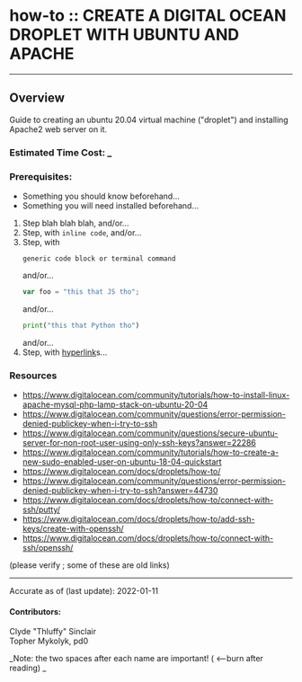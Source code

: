 # how-to :: CREATE A DIGITAL OCEAN DROPLET WITH UBUNTU AND APACHE
---
## Overview
Guide to creating an ubuntu 20.04 virtual machine ("droplet") and installing Apache2 web server on it.

### Estimated Time Cost: _

### Prerequisites:

- Something you should know beforehand...
- Something you will need installed beforehand...

1. Step blah blah blah, and/or...
1. Step, with `inline code`, and/or...
1. Step, with
    ```
    generic code block or terminal command
    ```
   and/or...
    ```javascript
    var foo = "this that JS tho";
    ```
   and/or...
    ```python
    print("this that Python tho")
    ```
   and/or...
1. Step, with [hyperlink](https://xkcd.com)s...


### Resources
* https://www.digitalocean.com/community/tutorials/how-to-install-linux-apache-mysql-php-lamp-stack-on-ubuntu-20-04
* https://www.digitalocean.com/community/questions/error-permission-denied-publickey-when-i-try-to-ssh
* https://www.digitalocean.com/community/questions/secure-ubuntu-server-for-non-root-user-using-only-ssh-keys?answer=22286
* https://www.digitalocean.com/community/tutorials/how-to-create-a-new-sudo-enabled-user-on-ubuntu-18-04-quickstart
* https://www.digitalocean.com/docs/droplets/how-to/
* https://www.digitalocean.com/community/questions/error-permission-denied-publickey-when-i-try-to-ssh?answer=44730
* https://www.digitalocean.com/docs/droplets/how-to/connect-with-ssh/putty/
* https://www.digitalocean.com/docs/droplets/how-to/add-ssh-keys/create-with-openssh/
* https://www.digitalocean.com/docs/droplets/how-to/connect-with-ssh/openssh/

(please verify ; some of these are old links)

---

Accurate as of (last update): 2022-01-11

#### Contributors:  
Clyde "Thluffy" Sinclair  
Topher Mykolyk, pd0  

_Note: the two spaces after each name are important! ( <--burn after reading)  _